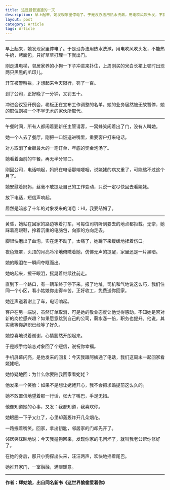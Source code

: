 ```yaml
---
title: 这是普普通通的一天
description: 早上起来，她发现家里停电了。于是没办法用热水洗漱，用电吹风吹头发，不能热牛奶，烤面包，只好草草打理一下就出门。刚走进电梯.....
layout: post
category: Article
tags: Article
---
```


-----

早上起来，她发现家里停电了。于是没办法用热水洗漱，用电吹风吹头发，不能热牛奶，烤面包，只好草草打理一下就出门。

刚走进电梯，邻居家养的小狗一下子冲进来扑住，上周刚买的米白长裙上顿时出现两只黑黑的爪印儿。

开车被警察拦，才想起来今天限行，罚了一百。

到了公司，正好晚了一分钟，又罚五十。

冲进会议室开例会，老板正在宣布工作调整的名单。她的业务居然被无故暂停，她的职位则被一个不学无术的家伙所取代。

-----

午餐时间，所有人都闹着要新任主管请客，一窝蜂笑闹着出了门，没有人叫她。

她一个人去了餐厅，刚把一口饭送进嘴里，重要客户打来电话。

对方取消了金额最大的一笔订单，年底的奖金泡汤了。

她看着面前的午餐，再无半分胃口。

刚回公司，电话响起，妈妈在电话那端哽咽，说姥姥的病又重了，可能熬不过这个月了。

她安慰着妈妈，丝毫不敢提及自己的工作变动，只说一定尽快回去看姥姥。

放下电话，短信声响起。

居然是暗恋了十年的对象发来的消息：HI，我要结婚了。

-----

黄昏，她站在回家的路边等着打车，可每位司机听到要去的地点都拒载。无奈，她踩着高跟鞋，拎着沉重的电脑包，向家的方向走去。

脚很快磨出了血泡，实在走不动了，太痛了，她蹲下来缓缓地揉着伤口。

夜色笼罩，头顶的月亮冷冷地俯瞰着她，仿佛无声的提醒，家里还是一片黑暗。

她的眼泪在一瞬间夺眶而出。

她站起来，擦干眼泪，摇晃着继续往前走。

直到下一个路口，有一辆车终于停下来。报了地址，司机和气地说这么巧，我们住同一个小区，看小姑娘你走得辛苦，正好收工，免费送你回家。

她连声道着谢上了车，电话响起。

客户在另一端说，虽然订单取消，可是她的敬业态度让他觉得感动。不知她是否对新的岗位感兴趣？如果愿意跳到自己的公司，薪水涨一倍，职务也提升。他说，其实我等你辞职已经等了好久。

她惊喜地说着谢谢，心情豁然开朗起来。

于是顺手给暗恋对象回了个短信，说祝你幸福。

手机屏幕闪亮，是他发来的回复：今天我跟阿姨通了电话，我们这周末一起回家看姥姥吧。

她惊疑地回：为什么你要陪我回家看姥姥？

他发来一个笑脸：如果不是想让姥姥开心，我不会把求婚提前这么久的。

她不敢置信地望着那一行话，张大了嘴巴，手足无措。

他像知道她的心事，又发：我都知道，我喜欢你。

她眼圈一下子又红了，心里却轰轰炸开几朵烟花。

一路抿着嘴笑。回家，拿出钥匙，邻居家的门却先开了。

邻居笑眯眯地说：今天我遛狗回来，发现你家的电闸坏了，就叫我老公帮你修好了。

在她的身后，那只小狗探出头来，汪汪两声，欢快地摇着尾巴。

她推开家门，一室融融，满眼暖意。

-----

**作者：辉姑娘，出自同名新书《这世界偷偷爱着你》**